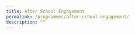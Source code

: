 ```yaml
---
title: After School Engagement
permalink: /programmes/after-school-engagement/
description: ""
---
```

